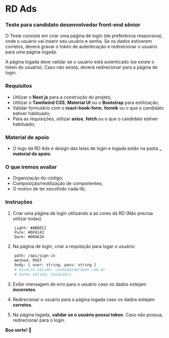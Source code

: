 # RD Ads

### Teste para candidato desenvolvedor front-end sênior

O Teste consiste em criar uma página de login (de preferência responsiva), onde o usuário vai inserir seu usuário e senha. Se os dados estiverem corretos, deverá gravar o token de autenticação e redirecionar o usuário para uma página logada.

A página logada deve validar se o usuário está autenticado (se existe o token do usuário). Caso não exista, deverá redirecionar para a página de login.

### Requisitos
- Utilizar o **Next.js** para a construção do projeto;
- Utilizar o **Tawilwind CSS**, **Material UI** ou o **Bootstrap** para estilização;
- Validar formulário com o **react-hook-form**, **formik** ou o que o candidato estiver habituado;
- Para as requisições, utilizar **axios**, **fetch** ou o que o candidato estiver habituado;

### Material de apoio
- O logo da RD Ads e design das telas de login e logada estão na pasta **_ material de apoio**.

### O que iremos avaliar
- Organização do código;
- Composição/reutilização de componentes;
- O motivo de ter escolhido cada lib;


### Instruções

1. Criar uma página de login utilizando a as cores da RD (Não precisa utilizar todas).
```
    Light: #ABDEC2
    Pure: #0F8143
    Dark: #004620
```

2. Na página de login, criar a requisição para logar o usuário:

```bash
    path: /api/sign-in
    method: POST
    body: { user: string, pass: string }
    # Usuário válido: candidato@rdads.com.br
    # Senha válida: Candidato
```
3. Exibir mensagem de erro para o usuário caso os dados estejam **incorretos**.

4. Redirecionar o usuário para a página logada caso os dados estejam **corretos**. 

5. Na página logada, **validar se o usuário possui token**. Caso não possua, redirecionar para o login.

**Boa sorte! 🤖**